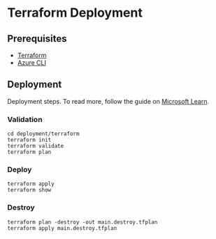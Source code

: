 # Terraform Deployment

## Prerequisites

- [Terraform](https://developer.hashicorp.com/terraform/tutorials/azure-get-started/install-cli)
- [Azure CLI](https://learn.microsoft.com/en-us/cli/azure/install-azure-cli)

## Deployment

Deployment steps. To read more, follow the guide on [Microsoft Learn](https://learn.microsoft.com/en-us/azure/container-instances/container-instances-quickstart-terraform).

### Validation

```
cd deployment/terraform
terraform init
terraform validate
terraform plan
```

### Deploy

```
terraform apply
terraform show
```

### Destroy

```
terraform plan -destroy -out main.destroy.tfplan
terraform apply main.destroy.tfplan
```
